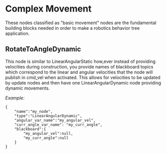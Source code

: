 # Complex Movement

These nodes classified as "basic movement" nodes are the fundamental building blocks needed in order to make a
robotics behavior tree application.


## RotateToAngleDynamic

This node is similar to LinearAngularStatic how,ever instead of providing velocities during construction, you provide names of blackboard topics
which correspond to the linear and angular velocities that the node will publish in cmd_vel when activated. This allows for velocities to be updated
by update nodes and then have one LinearAngularDynamic node providing dynamic movements.

*Example:*
```
{
    "name":"my_node",
    "type":"LinearAngularDynamic",
    "angular_var_name":"my_angular_vel",
    "curr_angle_var_name": "my_curr_angle",
    "blackboard":{
        "my_angular_vel":null,
        "my_curr_angle":null
    }
}
```
